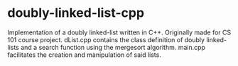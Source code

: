 # doubly-linked-list-cpp
Implementation of a doubly linked-list written in C++. Originally made for CS 101 course project. dList.cpp contains the class definition of doubly linked-lists and a search function using the mergesort algorithm. main.cpp facilitates the creation and manipulation of said lists. 
